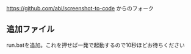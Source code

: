https://github.com/abi/screenshot-to-code からのフォーク

## 追加ファイル
run.batを追加。これを押せば一発で起動するので10秒ほどお待ちください
